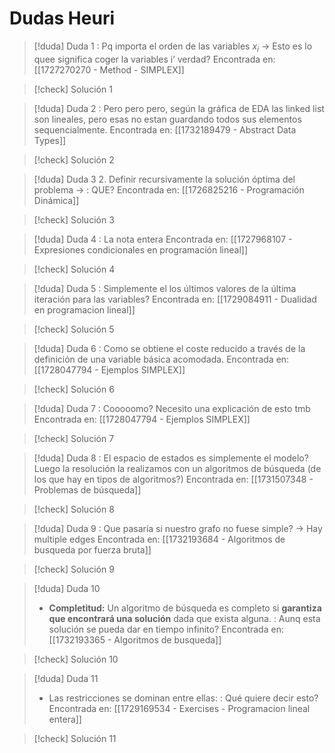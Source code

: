# Dudas Heuri

> [!duda] Duda 1
> : Pq importa el orden de las variables $x_i$ → Esto es lo quee significa coger la variables i’ verdad?
> Encontrada en: [[1727270270 - Method - SIMPLEX]]

> [!check] Solución 1
> 

> [!duda] Duda 2
> : Pero pero pero, según la gráfica de EDA las linked list son lineales, pero esas no estan guardando todos sus elementos sequencialmente.
> Encontrada en: [[1732189479 - Abstract Data Types]]

> [!check] Solución 2
> 

> [!duda] Duda 3
> 2. Definir recursivamente la solución óptima del problema → : QUE?
> Encontrada en: [[1726825216 - Programación Dinámica]]

> [!check] Solución 3
> 

> [!duda] Duda 4
> : La nota entera
> Encontrada en: [[1727968107 - Expresiones condicionales en programación lineal]]

> [!check] Solución 4
> 

> [!duda] Duda 5
> : Simplemente el los últimos valores de la última iteración para las variables?
> Encontrada en: [[1729084911 - Dualidad en programacion lineal]]

> [!check] Solución 5
> 

> [!duda] Duda 6
> : Como se obtiene el coste reducido a través de la definición de una variable básica acomodada.
> Encontrada en: [[1728047794 - Ejemplos SIMPLEX]]

> [!check] Solución 6
> 

> [!duda] Duda 7
> : Cooooomo? Necesito una explicación de esto tmb
> Encontrada en: [[1728047794 - Ejemplos SIMPLEX]]

> [!check] Solución 7
> 

> [!duda] Duda 8
> : El espacio de estados es simplemente el modelo? Luego la resolución la realizamos con un algoritmos de búsqueda (de los que hay en tipos de algoritmos?)
> Encontrada en: [[1731507348 - Problemas de búsqueda]]

> [!check] Solución 8
> 

> [!duda] Duda 9
> : Que pasaría si nuestro grafo no fuese simple? → Hay multiple edges
> Encontrada en: [[1732193684 - Algoritmos de busqueda por fuerza bruta]]

> [!check] Solución 9
> 

> [!duda] Duda 10
> + **Completitud:** Un algoritmo de búsqueda es completo si **garantiza que encontrará una solución** dada que exista alguna. : Aunq esta solución se pueda dar en tiempo infinito?
> Encontrada en: [[1732193365 - Algoritmos de busqueda]]

> [!check] Solución 10
> 

> [!duda] Duda 11
> + Las restricciones se dominan entre ellas: : Qué quiere decir esto?
> Encontrada en: [[1729169534 - Exercises - Programacion lineal entera]]

> [!check] Solución 11
> 

